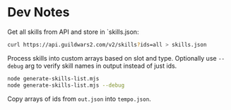 # Dev Notes

Get all skills from API and store in `skills.json:

```sh
curl https://api.guildwars2.com/v2/skills?ids=all > skills.json
```

Process skills into custom arrays based on slot and type. Optionally use `--debug` arg to verify skill names in output instead of just ids.

```sh
node generate-skills-list.mjs
node generate-skills-list.mjs --debug
```

Copy arrays of ids from `out.json` into `tempo.json`.
